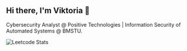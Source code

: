 ## Hi there, I'm Viktoria 👋

Cybersecurity Analyst @ Positive Technologies | Information Security of Automated Systems @ BMSTU.

![Leetcode Stats](https://leetcard.jacoblin.cool/altelkeith)
